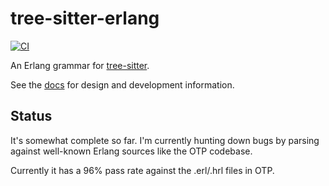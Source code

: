 # tree-sitter-erlang

[![CI](https://github.com/the-mikedavis/tree-sitter-erlang/actions/workflows/ci.yml/badge.svg)](https://github.com/the-mikedavis/tree-sitter-erlang/actions/workflows/ci.yml)

An Erlang grammar for [tree-sitter](https://github.com/tree-sitter/tree-sitter).

See the [docs](./docs/README.md) for design and development information.

## Status

It's somewhat complete so far. I'm currently hunting down bugs by parsing
against well-known Erlang sources like the OTP codebase.

Currently it has a 96% pass rate against the .erl/.hrl files in OTP.
